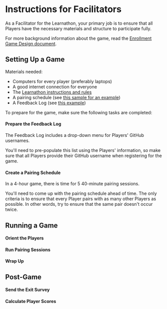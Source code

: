 # Instructions for Facilitators

As a Facilitator for the Learnathon, your primary job is to ensure that all Players have the necessary materials and structure to participate fully.

For more background information about the game, read the [Enrollment Game Design document](https://docs.google.com/document/d/10_ZUYvicCy8nMCRwJG_FaR0EwRQbBKZdTw9u2CaeA_0/edit#).

## Setting Up a Game

Materials needed:

- Computers for every player (preferably laptops)
- A good internet connection for everyone
- The [Learnathon instructions and rules](README.md)
- A pairing schedule (see [this sample for an example](sample-pairing-schedule.md))
- A Feedback Log (see [this example][feedback-form])

To prepare for the game, make sure the following tasks are completed:

#### Prepare the Feedback Log

The Feedback Log includes a drop-down menu for Players' GitHub usernames.

You'll need to pre-populate this list using the Players' information, so make sure that all Players provide their GitHub username when registering for the game.

#### Create a Pairing Schedule

In a 4-hour game, there is time for 5 40-minute pairing sessions.

You'll need to come up with the pairing schedule ahead of time. The only criteria is to ensure that every Player pairs with as many other Players as possible. In other words, try to ensure that the same pair doesn't occur twice.

## Running a Game

#### Orient the Players

#### Run Pairing Sessions

#### Wrap Up

## Post-Game

#### Send the Exit Survey

#### Calculate Player Scores

[feedback-form]: https://lguild.typeform.com/to/uPgbRn
